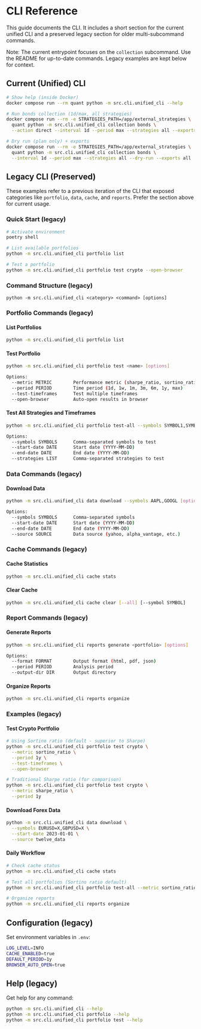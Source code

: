 # CLI Reference

This guide documents the CLI. It includes a short section for the current unified CLI and a preserved legacy section for older multi-subcommand commands.

Note: The current entrypoint focuses on the `collection` subcommand. Use the README for up-to-date commands. Legacy examples are kept below for context.

## Current (Unified) CLI

```bash
# Show help (inside Docker)
docker compose run --rm quant python -m src.cli.unified_cli --help

# Run bonds collection (1d/max, all strategies)
docker compose run --rm -e STRATEGIES_PATH=/app/external_strategies \
  quant python -m src.cli.unified_cli collection bonds \
  --action direct --interval 1d --period max --strategies all --exports all

# Dry run (plan only) + exports
docker compose run --rm -e STRATEGIES_PATH=/app/external_strategies \
  quant python -m src.cli.unified_cli collection bonds \
  --interval 1d --period max --strategies all --dry-run --exports all
```

## Legacy CLI (Preserved)

These examples refer to a previous iteration of the CLI that exposed categories like `portfolio`, `data`, `cache`, and `reports`. Prefer the section above for current usage.

### Quick Start (legacy)

```bash
# Activate environment
poetry shell

# List available portfolios
python -m src.cli.unified_cli portfolio list

# Test a portfolio
python -m src.cli.unified_cli portfolio test crypto --open-browser
```

### Command Structure (legacy)

```
python -m src.cli.unified_cli <category> <command> [options]
```

### Portfolio Commands (legacy)

#### List Portfolios
```bash
python -m src.cli.unified_cli portfolio list
```

#### Test Portfolio
```bash
python -m src.cli.unified_cli portfolio test <name> [options]

Options:
  --metric METRIC        Performance metric (sharpe_ratio, sortino_ratio)
  --period PERIOD        Time period (1d, 1w, 1m, 3m, 6m, 1y, max)
  --test-timeframes      Test multiple timeframes
  --open-browser         Auto-open results in browser
```

#### Test All Strategies and Timeframes
```bash
python -m src.cli.unified_cli portfolio test-all --symbols SYMBOL1,SYMBOL2 [options]

Options:
  --symbols SYMBOLS      Comma-separated symbols to test
  --start-date DATE      Start date (YYYY-MM-DD)
  --end-date DATE        End date (YYYY-MM-DD)
  --strategies LIST      Comma-separated strategies to test
```

### Data Commands (legacy)

#### Download Data
```bash
python -m src.cli.unified_cli data download --symbols AAPL,GOOGL [options]

Options:
  --symbols SYMBOLS      Comma-separated symbols
  --start-date DATE      Start date (YYYY-MM-DD)
  --end-date DATE        End date (YYYY-MM-DD)
  --source SOURCE        Data source (yahoo, alpha_vantage, etc.)
```

### Cache Commands (legacy)

#### Cache Statistics
```bash
python -m src.cli.unified_cli cache stats
```

#### Clear Cache
```bash
python -m src.cli.unified_cli cache clear [--all] [--symbol SYMBOL]
```

### Report Commands (legacy)

#### Generate Reports
```bash
python -m src.cli.unified_cli reports generate <portfolio> [options]

Options:
  --format FORMAT        Output format (html, pdf, json)
  --period PERIOD        Analysis period
  --output-dir DIR       Output directory
```

#### Organize Reports
```bash
python -m src.cli.unified_cli reports organize
```

### Examples (legacy)

#### Test Crypto Portfolio
```bash
# Using Sortino ratio (default - superior to Sharpe)
python -m src.cli.unified_cli portfolio test crypto \
  --metric sortino_ratio \
  --period 1y \
  --test-timeframes \
  --open-browser

# Traditional Sharpe ratio (for comparison)
python -m src.cli.unified_cli portfolio test crypto \
  --metric sharpe_ratio \
  --period 1y
```

#### Download Forex Data
```bash
python -m src.cli.unified_cli data download \
  --symbols EURUSD=X,GBPUSD=X \
  --start-date 2023-01-01 \
  --source twelve_data
```

#### Daily Workflow
```bash
# Check cache status
python -m src.cli.unified_cli cache stats

# Test all portfolios (Sortino ratio default)
python -m src.cli.unified_cli portfolio test-all --metric sortino_ratio --period 1d --open-browser

# Organize reports
python -m src.cli.unified_cli reports organize
```

## Configuration (legacy)

Set environment variables in `.env`:
```bash
LOG_LEVEL=INFO
CACHE_ENABLED=true
DEFAULT_PERIOD=1y
BROWSER_AUTO_OPEN=true
```

## Help (legacy)

Get help for any command:
```bash
python -m src.cli.unified_cli --help
python -m src.cli.unified_cli portfolio --help
python -m src.cli.unified_cli portfolio test --help
```
